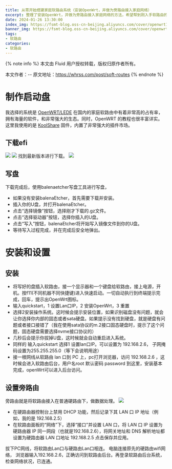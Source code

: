 ```yaml
---
title: 从零开始搭建家庭软路由系统（安装OpenWrt，并做为旁路由接入家庭网络）
excerpt: 整理了安装OpenWrt，并做为旁路由接入家庭网络的方法，希望帮到刚入手软路由的小伙伴，轻松搭建软路由~
date: 2024-01-26 13:30:00
index_img: https://fsmt-blog.oss-cn-beijing.aliyuncs.com/cover/openwrt1.png
banner_img: https://fsmt-blog.oss-cn-beijing.aliyuncs.com/cover/openwrt1.png
tags:
- 软路由
categories:
- 软路由
---
```

{% note info %}
本文由 Fluid 用户授权转载，版权归原作者所有。

本文作者：--
原文地址：https://whrss.com/post/soft-routes
{% endnote %}
# 制作启动盘
我选择的系统是 [OpenWRT/LEDE](https://openwrt.org/) 在国内的家庭软路由中有着非常高的占有率，拥有海量的软件，和非常强大的生态。同时，OpenWRT 的教程也很丰富详实。
这里我使用的是 [KoolShare](https://fw.koolcenter.com/) 固件，内置了非常强大的插件市场。
## 下载efi
![](http://fsmt-blog.oss-cn-beijing.aliyuncs.com/2024/01/26/17062472361442.jpg)
![](http://fsmt-blog.oss-cn-beijing.aliyuncs.com/2024/01/26/17062472598613.jpg)
找到最新版本进行下载。
![](http://fsmt-blog.oss-cn-beijing.aliyuncs.com/2024/01/26/17062472701415.jpg)
## 写盘
下载完成后，使用balenaetcher写盘工具进行写盘，
- 如果没有安装balenaEtcher，首先需要下载并安装。
- 插入你的U盘，并打开balenaEtcher。
- 点击“选择镜像”按钮，选择刚才下载的.gz文件。
- 点击“选择驱动器”按钮，选择你插入的U盘。
- 点击“写入”按钮，balenaEtcher将开始写入镜像文件到你的U盘。
- 等待写入过程完成，并在完成后安全地弹出。
# 安装和设置
## 安装
- 将写好的盘插入软路由，接一个显示器和一个键盘给软路由，接上电源，开机。按f11(不同机器不同快捷键)进入快速启动。一切自动执行到终端提示完成，回车，提示出OpenWrt图标。
- 输入quickstart，1 设置Lan口IP，2 安装OpenWrt，3 重置 
- 选择2安装操作系统。这时候会提示安装位置，如果识别磁盘没有问题，就会让你选择你内部的固态或者sata硬盘。如果提示没有找到硬盘，就是硬盘有问题或者接口接错了（我在使用sata协议的m.2接口固态硬盘时，提示了这个问题，固态硬盘需要选择nvme接口协议的） 
- 几秒后会提示你拔掉U盘，这时候就会自动重启进入系统。 
- 同样的 输入quickstart  选择1 设置lan口IP。可以设置为 192.168.2.6， 子网掩码设置为255.255.255.0（等下会说明用途）
- 接一根网线从软路由 lan 口到 PC 上，pc打开浏览器，访问 192.168.2.6 ，这时候会进入软路由后台，用户名root 默认密码 password 
到这里，安装基本完成，openWrt可以进入后台访问。
## 设置旁路由
旁路由就是将软路由接入在普通硬路由下，做数据处理。
![](http://fsmt-blog.oss-cn-beijing.aliyuncs.com/2024/01/26/17062473422061.jpg)
* 在硬路由器控制台上禁用 DHCP 功能，然后记录下其 LAN 口 IP 地址（例如，我的是 192.168.2.5）
* 在软路由面板的“网络”下，选择“接口”并设置 LAN 口，将 LAN 口 IP 设置为硬路由器 IP 同一网段（也就是192.168.2.6），将网关地址和 DNS 解析地址都设置为硬路由器 LAN 口地址 192.168.2.5 点击保存并应用。

拔下PC网线，将软路由Lan口与硬路由Lan口相连。
电脑连接原先的硬路由wifi网络， 浏览器输入192.168.2.6，正确访问到软路由后台。再登录软路由后台系统，检查网络状况，已连通。


